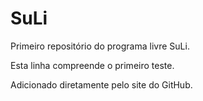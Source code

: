# SuLi
 Primeiro repositório do programa livre SuLi.
 
 Esta linha compreende o primeiro teste.

Adicionado diretamente pelo site do GitHub.
